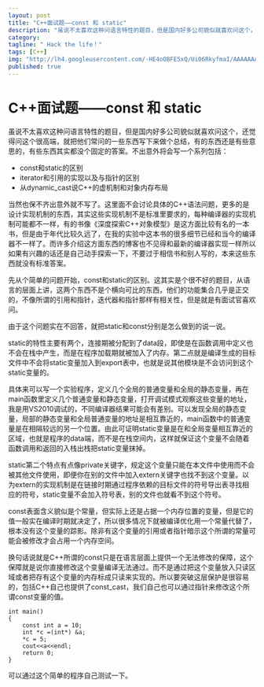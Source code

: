```yaml
---
layout: post
title: "C++面试题——const 和 static"
description: "虽说不太喜欢这种问语言特性的题目，但是国内好多公司貌似就喜欢问这个，还觉得问这个很高端，就把他们常问的一些东西写下来做个总结，有的东西还是有些意思的，有些东西其实都没个固定的答案。"
category: 
tagline: " Hack the life！"
tags: [C++]
img: "http://lh4.googleusercontent.com/-HE4oOBFE5xQ/Ui06RkyfmaI/AAAAAAAAAYw/UZdarMLw5uI/s500-no/original_CR1l_435a00014a9d125b.jpg"
published: true
---
```


# C++面试题——const 和 static

虽说不太喜欢这种问语言特性的题目，但是国内好多公司貌似就喜欢问这个，还觉得问这个很高端，就把他们常问的一些东西写下来做个总结，有的东西还是有些意思的，有些东西其实都没个固定的答案。不出意外将会写一个系列包括：

* const和static的区别
* iterator和引用的实现以及与指针的区别
* 从dynamic_cast说C++的虚机制和对象内存布局

当然也保不齐出意外就不写了。这里面不会讨论具体的C++语法问题，更多的是设计实现机制的东西，其实这些实现机制不是标准里要求的，每种编译器的实现机制可能都不一样，有的书像《深度探索C++对象模型》是这方面比较有名的一本书，但是由于年代比较久远了，在我的实验中这本书的很多细节已经和当今的编译器不一样了。而许多介绍这方面东西的博客也不见得和最新的编译器实现一样所以如果有兴趣的话还是自己动手探索一下，不要过于相信书和别人写的，本来这些东西就没有标准答案。

先从个简单的问题开始，const和static的区别。这其实是个很不好的题目，从语言的层面上讲，这两个东西不是个横向可比的东西，他们的功能集合几乎是正交的，不像所谓的引用和指针，迭代器和指针那样有相关性，但是就是有面试官喜欢问。

由于这个问题实在不回答，就把static和const分别是怎么做到的说一说。

static的特性主要有两个，连接期被分配到了data段，即使是在函数调用中定义也不会在栈中产生，而是在程序加载期就被加入了内存。第二点就是编译生成的目标文件中不会将static变量加入到export表中，也就是说其他模块是不会访问到这个static变量的。

具体来可以写一个实验程序，定义几个全局的普通变量和全局的静态变量，再在main函数里定义几个普通变量和静态变量，打开调试模式观察这些变量的地址，我是用VS2010调试的，不同编译器结果可能会有差别。可以发现全局的静态变量，局部的静态变量和全局普通变量的地址是相互靠近的，main函数中的普通变量是在相隔较远的另一个位置。由此可证明static变量是在和全局变量相互靠近的区域，也就是程序的data端，而不是在栈空间内，这样就保证这个变量不会随着函数调用和返回的入栈出栈把static变量抹掉。

static第二个特点有点像private关键字，规定这个变量只能在本文件中使用而不会被其他文件使用，即便你在别的文件中加入extern关键字也找不到这个变量。以为extern的实现机制是在链接时期通过程序依赖的目标文件的符号导出表寻找相应的符号，static变量不会加入符号表，别的文件也就看不到这个符号。

const表面含义貌似是个常量，但实际上还是占据一个内存位置的变量，但是它的值一般实在编译时期就决定了，所以很多情况下就被编译优化用一个常量代替了，根本没有这个变量的踪影。除非有这个变量的引用或者指针暗示这个所谓的常量可能会被修改才会占用一个内存空间。

换句话说就是C++所谓的const只是在语言层面上提供一个无法修改的保障，这个保障就是说你直接修改这个变量编译无法通过。而不是通过把这个变量放入只读区域或者把存有这个变量的内存标成只读来实现的。所以要突破这层保护是很容易的，包括C++自己也提供了const_cast，我们自己也可以通过指针来修改这个所谓const变量的值。

    int main()
    {
	    const int a = 10;
	    int *c =(int*) &a;
	    *c = 5;
	    cout<<a<<endl;
	    return 0;
    }

可以通过这个简单的程序自己测试一下。
